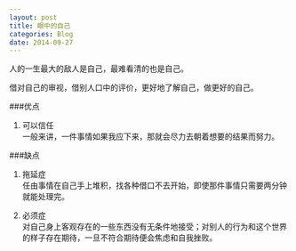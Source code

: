 ```yaml
---
layout: post
title: 眼中的自己
categories: Blog
date: 2014-09-27
---
```


人的一生最大的敌人是自己，最难看清的也是自己。

借对自己的审视，借别人口中的评价，更好地了解自己，做更好的自己。

###优点
1. 可以信任  
一般来讲，一件事情如果我应下来，那就会尽力去朝着想要的结果而努力。

###缺点
1. 拖延症  
任由事情在自己手上堆积，找各种借口不去开始，即使那件事情只需要两分钟就能处理完。

2. 必须症  
对自己身上客观存在的一些东西没有无条件地接受；对别人的行为和这个世界的样子存在期待，一旦不符合期待便会焦虑和自我挫败。
